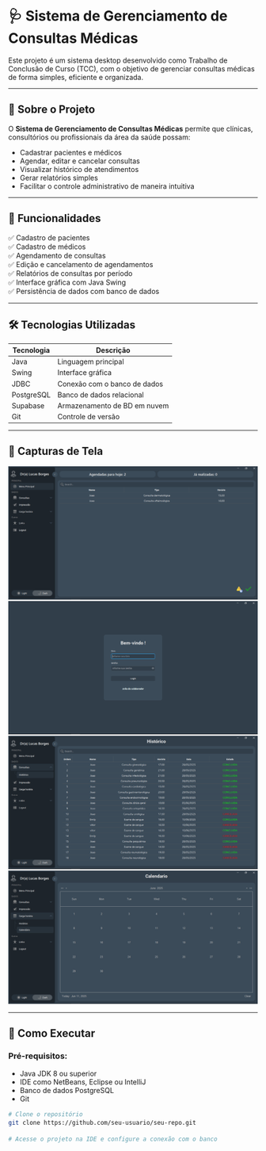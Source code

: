 # 🩺 Sistema de Gerenciamento de Consultas Médicas

Este projeto é um sistema desktop desenvolvido como Trabalho de Conclusão de Curso (TCC), com o objetivo de gerenciar consultas médicas de forma simples, eficiente e organizada.

---

## 📌 Sobre o Projeto

O **Sistema de Gerenciamento de Consultas Médicas** permite que clínicas, consultórios ou profissionais da área da saúde possam:

- Cadastrar pacientes e médicos
- Agendar, editar e cancelar consultas
- Visualizar histórico de atendimentos
- Gerar relatórios simples
- Facilitar o controle administrativo de maneira intuitiva

---

## 🧩 Funcionalidades

✅ Cadastro de pacientes  
✅ Cadastro de médicos  
✅ Agendamento de consultas  
✅ Edição e cancelamento de agendamentos  
✅ Relatórios de consultas por período  
✅ Interface gráfica com Java Swing  
✅ Persistência de dados com banco de dados

---

## 🛠 Tecnologias Utilizadas

| Tecnologia     | Descrição                   |
|----------------|-----------------------------|
| Java           | Linguagem principal          |
| Swing          | Interface gráfica            |
| JDBC           | Conexão com o banco de dados |
| PostgreSQL | Banco de dados relacional    |
| Supabase      | Armazenamento de BD em nuvem  |
| Git            | Controle de versão           |

---

## 📸 Capturas de Tela
![Tela Principal](assets/tela-principal.PNG)
![Tela De Login](assets/tela-login.PNG)
![Tela De Historico](assets/tela-historico.PNG)
![Tela De Calendario](assets/tela-calendario.PNG)

---

## 🚀 Como Executar

### Pré-requisitos:
- Java JDK 8 ou superior
- IDE como NetBeans, Eclipse ou IntelliJ
- Banco de dados PostgreSQL
- Git

```bash
# Clone o repositório
git clone https://github.com/seu-usuario/seu-repo.git

# Acesse o projeto na IDE e configure a conexão com o banco

